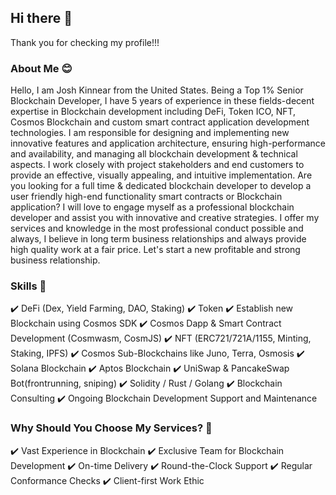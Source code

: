 ## Hi there 👋
Thank you for checking my profile!!!

### About Me 😊
Hello, I am Josh Kinnear from the United States.
Being a Top 1% Senior Blockchain Developer, I have 5 years of experience in these fields-decent expertise in Blockchain development including DeFi, Token ICO, NFT, Cosmos Blockchain and custom smart contract application development technologies.
I am responsible for designing and implementing new innovative features and application architecture, ensuring high-performance and availability, and managing all blockchain development & technical aspects.
I work closely with project stakeholders and end customers to provide an effective, visually appealing, and intuitive implementation.
Are you looking for a full time & dedicated blockchain developer to develop a user friendly high-end functionality smart contracts or Blockchain application?
I will love to engage myself as a professional blockchain developer and assist you with innovative and creative strategies.
I offer my services and knowledge in the most professional conduct possible and always, I believe in long term business relationships and always provide high quality work at a fair price.
Let's start a new profitable and strong business relationship.

### Skills 🔭
✔️ DeFi (Dex, Yield Farming, DAO, Staking)
✔️ Token
✔️ Establish new Blockchain using Cosmos SDK
✔️ Cosmos Dapp & Smart Contract Development (Cosmwasm, CosmJS)
✔️ NFT (ERC721/721A/1155, Minting, Staking, IPFS)
✔️ Cosmos Sub-Blockchains like Juno, Terra, Osmosis
✔️ Solana Blockchain
✔️ Aptos Blockchain
✔️ UniSwap & PancakeSwap Bot(frontrunning, sniping)
✔️ Solidity / Rust / Golang
✔️ Blockchain Consulting
✔️ Ongoing Blockchain Development Support and Maintenance

### Why Should You Choose My Services? 🔭
✔️ Vast Experience in Blockchain
✔️ Exclusive Team for Blockchain Development
✔️ On-time Delivery
✔️ Round-the-Clock Support
✔️ Regular Conformance Checks
✔️ Client-first Work Ethic
